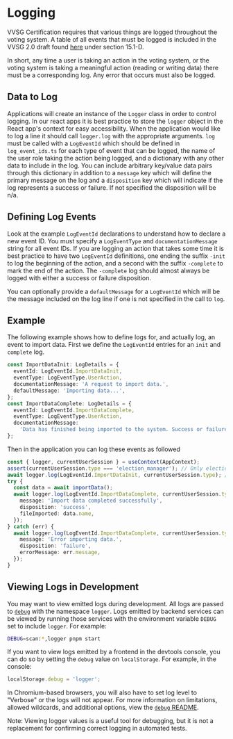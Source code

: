 # Logging

VVSG Certification requires that various things are logged throughout the voting
system. A table of all events that must be logged is included in the VVSG 2.0
draft found
[here](https://www.eac.gov/voting-equipment/voluntary-voting-system-guidelines)
under section 15.1-D.

In short, any time a user is taking an action in the voting system, or the
voting system is taking a meaningful action (reading or writing data) there must
be a corresponding log. Any error that occurs must also be logged.

## Data to Log

Applications will create an instance of the `Logger` class in order to control
logging. In our react apps it is best practice to store the `logger` object in
the React app's context for easy accessibility. When the application would like
to log a line it should call `logger.log` with the appropriate arguments. `log`
must be called with a `LogEventId` which should be defined in `log_event_ids.ts`
for each type of event that can be logged, the name of the user role taking the
action being logged, and a dictionary with any other data to include in the log.
You can include arbitrary key/value data pairs through this dictionary in
addition to a `message` key which will define the primary message on the log and
a `disposition` key which will indicate if the log represents a success or
failure. If not specified the disposition will be n/a.

## Defining Log Events

Look at the example `LogEventId` declarations to understand how to declare a new
event ID. You must specify a `LogEventType` and `documentationMessage` string
for all event IDs. If you are logging an action that takes some time it is best
practice to have two `LogEventId` definitions, one ending the suffix `-init` to
log the beginning of the action, and a second with the suffix `-complete` to
mark the end of the action. The `-complete` log should almost always be logged
with either a success or failure disposition.

You can optionally provide a `defaultMessage` for a `LogEventId` which will be
the message included on the log line if one is not specified in the call to
`log`.

## Example

The following example shows how to define logs for, and actually log, an event
to import data. First we define the `LogEventId` entries for an `init` and
`complete` log.

```ts
const ImportDataInit: LogDetails = {
  eventId: LogEventId.ImportDataInit,
  eventType: LogEventType.UserAction,
  documentationMessage: 'A request to import data.',
  defaultMessage: 'Importing data...',
};
const ImportDataComplete: LogDetails = {
  eventId: LogEventId.ImportDataComplete,
  eventType: LogEventType.UserAction,
  documentationMessage:
    'Data has finished being imported to the system. Success or failure is indicated by the disposition.',
};
```

Then in the application you can log these events as followed

```ts
const { logger, currentUserSession } = useContext(AppContext);
assert(currentUserSession.type === 'election_manager'); // Only election managers can import data
await logger.log(LogEventId.ImportDataInit, currentUserSession.type); // There is no disposition, and a default message so no information needs to be passed to log.
try {
  const data = await importData();
  await logger.log(LogEventId.ImportDataComplete, currentUserSession.type, {
    message: 'Import data completed successfully',
    disposition: 'success',
    fileImported: data.name,
  });
} catch (err) {
  await logger.log(LogEventId.ImportDataComplete, currentUserSession.type, {
    message: 'Error importing data.',
    disposition: 'failure',
    errorMessage: err.message,
  });
}
```

## Viewing Logs in Development

You may want to view emitted logs during development. All logs are passed to
[`debug`](https://www.npmjs.com/package/debug) with the namespace `logger`. Logs
emitted by backend services can be viewed by running those services with the
environment variable `DEBUG` set to include `logger`. For example:

```bash
DEBUG=scan:*,logger pnpm start
```

If you want to view logs emitted by a frontend in the devtools console, you can
do so by setting the `debug` value on `localStorage`. For example, in the
console:

```js
localStorage.debug = 'logger';
```

In Chromium-based browsers, you will also have to set log level to "Verbose" or
the logs will not appear. For more information on limitations, allowed
wildcards, and additional options, view the
[`debug` README](https://www.npmjs.com/package/debug?activeTab=readme).

Note: Viewing logger values is a useful tool for debugging, but it is not a
replacement for confirming correct logging in automated tests.
